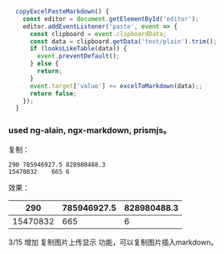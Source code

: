 ```typescript
  copyExcelPasteMarkdown() {
    const editor = document.getElementById('editor');
    editor.addEventListener('paste', event => {
      const clipboard = event.clipboardData;
      const data = clipboard.getData('text/plain').trim();
      if (looksLikeTable(data)) {
        event.preventDefault();
      } else {
        return;
      }
      event.target['value'] += excelToMarkdown(data);;
      return false;
    });
  }
```

### used ng-alain, ngx-markdown,  prismjs。


复制：

```
290	785946927.5	828980488.3
15470832	665	6
```

效果：

| 290      | 785946927.5 | 828980488.3 |
|----------|-------------|-------------|
| 15470832 | 665         | 6           |


3/15 增加 	复制图片上传显示 功能，可以复制图片插入markdown。
